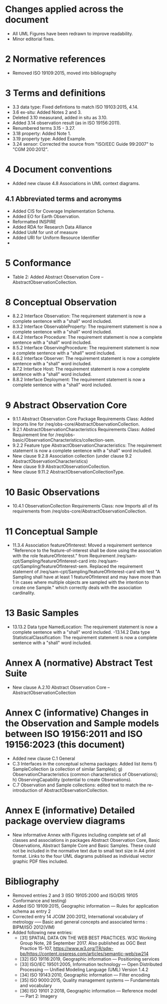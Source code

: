 # Changes applied across the document

- All UML Figures have been redrawn to improve readability.
- Minor editorial fixes.

# 2 Normative references

- Removed ISO 19109:2015, moved into bibliography

# 3 Terms and definitions

- 3.3 data type: Fixed defintions to match ISO 19103:2015, 4.14.
- 3.6 ex-situ: Added Notes 2 and 3.
- Deleted 3.10 measurand, added in situ as 3.10.
- Added 3.14 observation result (as in ISO 19156:2011).
- Renumbered terms 3.15 - 3.27.
- 3.18 property: Added Note 1.
- 3.19 property type: Added Example.
- 3.24 sensor: Corrected the source from "ISO/EEC Guide 99:2007" to "CGM 200:2012".

# 4 Document conventions

- Added new clause 4.8 Associations in UML context diagrams.

## 4.1 Abbreviated terms and acronyms
- Added CIS for Coverage Implementation Schema.
- Added EO for Earth Observation.
- Reformatted INSPIRE
- Added RDA for Research Data Alliance
- Added UoM for unit of measure
- Added URI for Uniform Resource Identifier
-  

# 5 Conformance

- Table 2: Added Abstract Observation Core – AbstractObservationCollection.

# 8 Conceptual Observation
- 8.2.2 Interface Observation: The requirement statement is now a complete sentence with a "shall" word included.
- 8.3.2 Interface ObservableProperty: The requirement statement is now a complete sentence with a "shall" word included.
- 8.4.2 Interface Procedure: The requirement statement is now a complete sentence with a "shall" word included.
- 8.5.2 Interface ObservingProcedure: The requirement statement is now a complete sentence with a "shall" word included.
- 8.6.2 Interface Observer: The requirement statement is now a complete sentence with a "shall" word included.
- 8.7.2 Interface Host: The requirement statement is now a complete sentence with a "shall" word included.
- 8.8.2 Interface Deployment: The requirement statement is now a complete sentence with a "shall" word included.



# 9 Abstract Observation Core

- 9.1.1	Abstract Observation Core Package Requirements Class: Added Imports line for /req/obs-core/AbstractObservationCollection.
- 9.2.1	AbstractObservationCharacteristics Requirements Class: Added Requirement line for /req/obs-basic/ObservationCharacteristics/collection-sem.
- 9.2.2 Feature type AbstractObservationCharacteristics: The requirement statement is now a complete sentence with a "shall" word included.
- New clause 9.2.8 Association collection (under clause 9.2 AbstractObservationCharacteristics)
- New clause 9.9 AbstractObservationCollection.
- New clause 9.11.2	AbstractObservationCollectionType.

# 10 Basic Observations

- 10.4.1 ObservationCollection Requirements Class: now Imports all of its requirements from /req/obs-core/AbstractObservationCollection.

# 11 Conceptual Sample

- 11.3.4 Association featureOfInterest: Moved a requirement sentence "Reference to the feature-of-interest shall be done using the association with the role featureOfInterest." from Requirement /req/sam-cpt/Sampling/featureOfInterest-card into /req/sam-cpt/Sampling/featureOfInterest-sem. Replaced the requirement statement of /req/sam-cpt/Sampling/featureOfInterest-card with test "A Sampling shall have at least 1 featureOfInterest and may have more than 1 in cases where multiple objects are sampled with the intention to create one Sample." which correctly deals with the association cardinality.

# 13 Basic Samples

- 13.13.2 Data type NamedLocation: The requirement statement is now a complete sentence with a "shall" word included.
-13.14.2 Data type StatisticalClassification: The requirement statement is now a complete sentence with a "shall" word included.

# Annex A (normative) Abstract Test Suite

- New clause A.2.10	Abstract Observation Core – AbstractObservationCollection

# Annex C (informative) Changes in the Observation and Sample models between ISO 19156:2011 and ISO 19156:2023 (this document)
- Added new clause C.1  General
- C.3 Interfaces in the conceptual schema packages: Added list items f) SampleCollection (a collection of similar Samples); g) ObservationCharacteristics (common characteristics of Observations); h) ObservingCapability (potential to create Observations).
- C.7 Observation and Sample collections: edited text to match the re-introduction of AbstractObservationCollection.

# Annex E (informative) Detailed package overview diagrams

- New informative Annex with Figures including complete set of all classes and associations in packages Abstract Observation Core, Basic Observations, Abstract Sample Core and Basic Samples. These could not be included in the normative text due to small text size in A4 print format. Links to the four UML diagrams publised as individual vector graphic PDF files included.

# Bibliography

- Removed entries 2 and 3 (ISO 19105:2000 and ISO/DIS 19105 Conformance and testing)
- Added ISO 19109:2015, Geographic information — Rules for application schema as entry 2
- Corrected entry 14 JCGM 200:2012, International vocabulary of metrology –— Basic and general concepts and associated terms : BIPM/ISO 2012(VIM)
- Added following new entries:
   - [31]	SPATIAL DATA ON THE WEB BEST PRACTICES. W3C Working Group Note, 28 September 2017. Also published as OGC Best Practice 15-107, https://www.w3.org/TR/sdw-bp/https://content.iospress.com/articles/semantic-web/sw214 
   - [32]	ISO 19116:2019, Geographic information — Positioning services
   - [33]	ISO/IEC 19501:2005, Information technology — Open Distributed Processing — Unified Modeling Language (UML) Version 1.4.2
   - [34]	ISO 19143:2010, Geographic information — Filter encoding
   - [35]	ISO 9000:2015, Quality management systems — Fundamentals and vocabulary
   - [36]	ISO 19101 2:2018, Geographic information — Reference model — Part 2: Imagery
